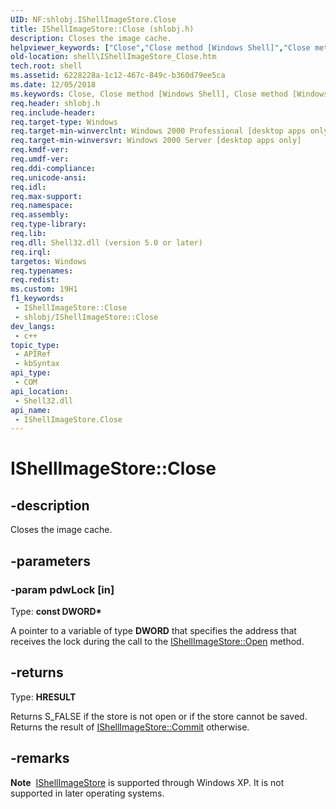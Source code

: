 ```yaml
---
UID: NF:shlobj.IShellImageStore.Close
title: IShellImageStore::Close (shlobj.h)
description: Closes the image cache.
helpviewer_keywords: ["Close","Close method [Windows Shell]","Close method [Windows Shell]","IShellImageStore interface","IShellImageStore interface [Windows Shell]","Close method","IShellImageStore.Close","IShellImageStore::Close","_win32_IShellImageStore_Close","shell.IShellImageStore_Close","shlobj/IShellImageStore::Close"]
old-location: shell\IShellImageStore_Close.htm
tech.root: shell
ms.assetid: 6228228a-1c12-467c-849c-b360d79ee5ca
ms.date: 12/05/2018
ms.keywords: Close, Close method [Windows Shell], Close method [Windows Shell],IShellImageStore interface, IShellImageStore interface [Windows Shell],Close method, IShellImageStore.Close, IShellImageStore::Close, _win32_IShellImageStore_Close, shell.IShellImageStore_Close, shlobj/IShellImageStore::Close
req.header: shlobj.h
req.include-header: 
req.target-type: Windows
req.target-min-winverclnt: Windows 2000 Professional [desktop apps only]
req.target-min-winversvr: Windows 2000 Server [desktop apps only]
req.kmdf-ver: 
req.umdf-ver: 
req.ddi-compliance: 
req.unicode-ansi: 
req.idl: 
req.max-support: 
req.namespace: 
req.assembly: 
req.type-library: 
req.lib: 
req.dll: Shell32.dll (version 5.0 or later)
req.irql: 
targetos: Windows
req.typenames: 
req.redist: 
ms.custom: 19H1
f1_keywords:
 - IShellImageStore::Close
 - shlobj/IShellImageStore::Close
dev_langs:
 - c++
topic_type:
 - APIRef
 - kbSyntax
api_type:
 - COM
api_location:
 - Shell32.dll
api_name:
 - IShellImageStore.Close
---
```


# IShellImageStore::Close


## -description

Closes the image cache.

## -parameters

### -param pdwLock [in]

Type: <b>const DWORD*</b>

A pointer to a variable of type <b>DWORD</b> that specifies the address that receives the lock during the call to the <a href="https://docs.microsoft.com/windows/desktop/api/shlobj/nf-shlobj-ishellimagestore-open">IShellImageStore::Open</a> method.

## -returns

Type: <b>HRESULT</b>

Returns S_FALSE if the store is not open or if the store cannot be saved. Returns the result of <a href="https://docs.microsoft.com/windows/desktop/api/shlobj/nf-shlobj-ishellimagestore-commit">IShellImageStore::Commit</a> otherwise.

## -remarks

<div class="alert"><b>Note</b>  <a href="https://docs.microsoft.com/windows/desktop/api/shlobj/nn-shlobj-ishellimagestore">IShellImageStore</a> is supported through Windows XP. It is not supported in later operating systems.</div>
<div> </div>


